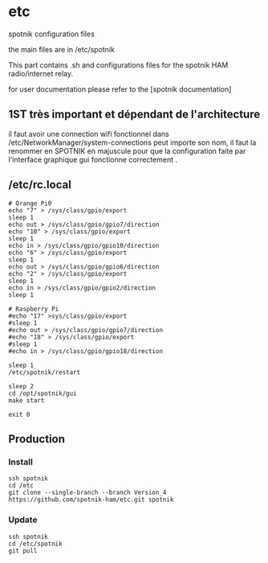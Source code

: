 # etc
spotnik configuration files

the main files are in /etc/spotnik

This part contains .sh and configurations files for the spotnik HAM radio/internet relay.

for user documentation please refer to the [spotnik documentation]

## 1ST très important et dépendant de l'architecture 

il faut avoir une connection wifi fonctionnel dans /etc/NetworkManager/system-connections
peut importe son nom, il faut la renommer en SPOTNIK en majuscule pour que la configuration faite par l'interface graphique
gui fonctionne correctement .

## /etc/rc.local 
```
# Orange Pi0
echo "7" > /sys/class/gpio/export
sleep 1
echo out > /sys/class/gpio/gpio7/direction
echo "10" > /sys/class/gpio/export 
sleep 1
echo in > /sys/class/gpio/gpio10/direction
echo "6" > /sys/class/gpio/export 
sleep 1
echo out > /sys/class/gpio/gpio6/direction
echo "2" > /sys/class/gpio/export 
sleep 1
echo in > /sys/class/gpio/gpio2/direction
sleep 1

# Raspberry Pi 
#echo "17" >sys/class/gpio/export
#sleep 1
#echo out > /sys/class/gpio/gpio7/direction
#echo "18" > /sys/class/gpio/export 
#sleep 1
#echo in > /sys/class/gpio/gpio18/direction

sleep 1
/etc/spotnik/restart

sleep 2
cd /opt/spotnik/gui
make start 

exit 0

```

## Production

### Install

```
ssh spotnik
cd /etc
git clone --single-branch --branch Version_4 https://github.com/spotnik-ham/etc.git spotnik

```

### Update

```
ssh spotnik
cd /etc/spotnik
git pull

```


